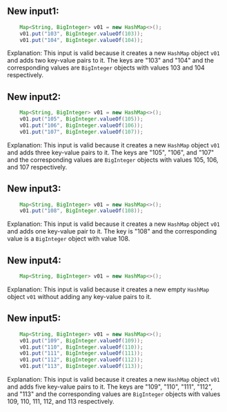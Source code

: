 ## New input1:
```java
    Map<String, BigInteger> v01 = new HashMap<>();
    v01.put("103", BigInteger.valueOf(103));
    v01.put("104", BigInteger.valueOf(104));
```
Explanation: This input is valid because it creates a new `HashMap` object `v01` and adds two key-value pairs to it. The keys are "103" and "104" and the corresponding values are `BigInteger` objects with values 103 and 104 respectively.

## New input2:
```java
    Map<String, BigInteger> v01 = new HashMap<>();
    v01.put("105", BigInteger.valueOf(105));
    v01.put("106", BigInteger.valueOf(106));
    v01.put("107", BigInteger.valueOf(107));
```
Explanation: This input is valid because it creates a new `HashMap` object `v01` and adds three key-value pairs to it. The keys are "105", "106", and "107" and the corresponding values are `BigInteger` objects with values 105, 106, and 107 respectively.

## New input3:
```java
    Map<String, BigInteger> v01 = new HashMap<>();
    v01.put("108", BigInteger.valueOf(108));
```
Explanation: This input is valid because it creates a new `HashMap` object `v01` and adds one key-value pair to it. The key is "108" and the corresponding value is a `BigInteger` object with value 108.

## New input4:
```java
    Map<String, BigInteger> v01 = new HashMap<>();
```
Explanation: This input is valid because it creates a new empty `HashMap` object `v01` without adding any key-value pairs to it.

## New input5:
```java
    Map<String, BigInteger> v01 = new HashMap<>();
    v01.put("109", BigInteger.valueOf(109));
    v01.put("110", BigInteger.valueOf(110));
    v01.put("111", BigInteger.valueOf(111));
    v01.put("112", BigInteger.valueOf(112));
    v01.put("113", BigInteger.valueOf(113));
```
Explanation: This input is valid because it creates a new `HashMap` object `v01` and adds five key-value pairs to it. The keys are "109", "110", "111", "112", and "113" and the corresponding values are `BigInteger` objects with values 109, 110, 111, 112, and 113 respectively.